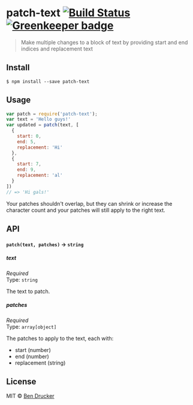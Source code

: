 # patch-text [![Build Status](https://travis-ci.org/bendrucker/patch-text.svg?branch=master)](https://travis-ci.org/bendrucker/patch-text) [![Greenkeeper badge](https://badges.greenkeeper.io/bendrucker/patch-text.svg)](https://greenkeeper.io/)

> Make multiple changes to a block of text by providing start and end indices and replacement text


## Install

```
$ npm install --save patch-text
```

## Usage

```js
var patch = require('patch-text');
var text = 'Hello guys!'
var updated = patch(text, [
  {
    start: 0,
    end: 5,
    replacement: 'Hi'
  },
  {
    start: 7,
    end: 9,
    replacement: 'al'
  }
])
// => 'Hi gals!'
```

Your patches shouldn't overlap, but they can shrink or increase the character count and your patches will still apply to the right text. 

## API

#### `patch(text, patches)` -> `string`

##### text

*Required*  
Type: `string`

The text to patch.

##### patches

*Required*  
Type: `array[object]`

The patches to apply to the text, each with:

* start (number)
* end (number)
* replacement (string)


## License

MIT © [Ben Drucker](http://bendrucker.me)
